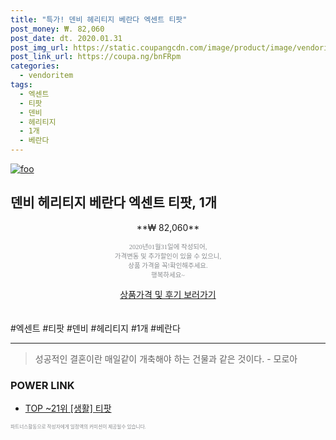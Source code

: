 ```yaml
--- 
title: "특가! 덴비 헤리티지 베란다 엑센트 티팟" 
post_money: ₩. 82,060 
post_date: dt. 2020.01.31 
post_img_url: https://static.coupangcdn.com/image/product/image/vendoritem/2015/07/01/3000546351/181c8e8b-7b96-4ca1-9ed1-4eb7e29e04a8.jpg 
post_link_url: https://coupa.ng/bnFRpm 
categories: 
  - vendoritem 
tags: 
  - 엑센트 
  - 티팟 
  - 덴비 
  - 헤리티지 
  - 1개 
  - 베란다 
--- 
```

[![foo](https://static.coupangcdn.com/image/product/image/vendoritem/2015/07/01/3000546351/181c8e8b-7b96-4ca1-9ed1-4eb7e29e04a8.jpg)](https://coupa.ng/bnFRpm) 

## 덴비 헤리티지 베란다 엑센트 티팟, 1개 
<p style="text-align: center;">**₩ 82,060**</p> 
<p style="text-align: center;"><span style="color: #898c8f; font-family: Georgia,Times,serif; font-size: 0.75em;">2020년01월31일에 작성되어, <br>가격변동 및 추가할인이 있을 수 있으니,<br> 상품 가격을 꼭!확인해주세요.<br>행복하세요~</span> 
</p>	 
<div markdown="0" style="text-align: center;"><a href="https://coupa.ng/bnFRpm" class="btn btn--success">상품가격 및 후기 보러가기</a></div> 
<br><br> 
  #엑센트 #티팟 #덴비 #헤리티지 #1개 #베란다 
<hr> 

> 성공적인 결혼이란 매일같이 개축해야 하는 건물과 같은 것이다. - 모로아 


### POWER LINK

* <a href="https://blog.naver.com/an0733/221790835015" target="_blank"> TOP ~21위 [생활] 티팟</a>

<span style="color: #898c8f; font-family: Georgia,Times,serif; font-size: 0.55em;">파트너스활동으로 작성자에게 일정액의 커미션이 제공될수 있습니다.</span> 
